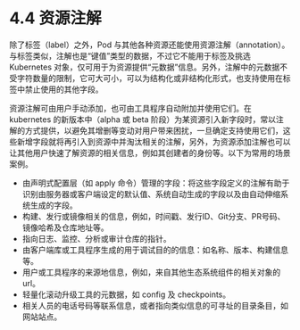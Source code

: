 # 4.4 资源注解

除了标签（label）之外，Pod 与其他各种资源还能使用资源注解（annotation）。与标签类似，注解也是“键值”类型的数据，不过它不能用于标签及挑选 Kubernetes 对象，仅可用于为资源提供“元数据”信息。另外，注解中的元数据不受字符数量的限制，它可大可小，可以为结构化或非结构化形式，也支持使用在标签中禁止使用的其他字段。

资源注解可由用户手动添加，也可由工具程序自动附加并使用它们。在 kubernetes 的新版本中（alpha 或 beta 阶段）为某资源引入新字段时，常以注解的方式提供，以避免其增删等变动对用户带来困扰，一旦确定支持使用它们，这些新增字段就将再引入到资源中并淘汰相关的注解，另外，为资源添加注解也可以让其他用户快速了解资源的相关信息，例如其创建者的身份等。以下为常用的场景案例。

* 由声明式配置层（如 apply 命令）管理的字段：将这些字段定义的注解有助于识别由服务器或客户端设定的默认值、系统自动生成的字段以及由自动伸缩系统生成的字段。
* 构建、发行或镜像相关的信息，例如，时间戳、发行ID、Git分支、PR号码、镜像哈希及仓库地址等。
* 指向日志、监控、分析或审计仓库的指针。
* 由客户端库或工具程序生成的用于调试目的的信息：如名称、版本、构建信息等。
* 用户或工具程序的来源地信息，例如，来自其他生态系统组件的相关对象的url。
* 轻量化滚动升级工具的元数据，如 config 及 checkpoints。
* 相关人员的电话号码等联系信息，或者指向类似信息的可寻址的目录条目，如网站站点。


